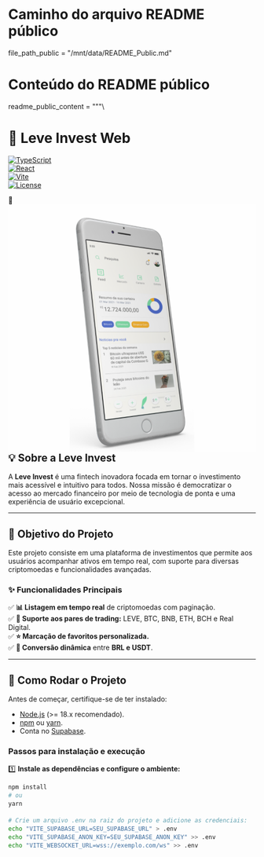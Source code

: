# Caminho do arquivo README público
file_path_public = "/mnt/data/README_Public.md"

# Conteúdo do README público
readme_public_content = """\
# 🚀 Leve Invest Web

[![TypeScript](https://img.shields.io/badge/TypeScript-4.9.5-blue)](https://www.typescriptlang.org/)  
[![React](https://img.shields.io/badge/React-18.3.1-blue)](https://reactjs.org/)  
[![Vite](https://img.shields.io/badge/Vite-latest-brightgreen)](https://vitejs.dev/)  
[![License](https://img.shields.io/badge/License-MIT-yellow.svg)](https://opensource.org/licenses/MIT)  

📸<img src="https://github.com/leveinvestimentos/mobile-challenge/blob/main/appleve.png" align="right">  

---

## 💡 Sobre a Leve Invest  

A **Leve Invest** é uma fintech inovadora focada em tornar o investimento mais acessível e intuitivo para todos. Nossa missão é democratizar o acesso ao mercado financeiro por meio de tecnologia de ponta e uma experiência de usuário excepcional.  

---

## 📌 Objetivo do Projeto  

Este projeto consiste em uma plataforma de investimentos que permite aos usuários acompanhar ativos em tempo real, com suporte para diversas criptomoedas e funcionalidades avançadas.  

### ✨ Funcionalidades Principais  

✅ **📊 Listagem em tempo real** de criptomoedas com paginação.  
✅ **💱 Suporte aos pares de trading:** LEVE, BTC, BNB, ETH, BCH e Real Digital.  
✅ **⭐ Marcação de favoritos personalizada.**  
✅ **🔄 Conversão dinâmica** entre **BRL e USDT**.  

---

## 🚀 Como Rodar o Projeto  

Antes de começar, certifique-se de ter instalado:  
- [Node.js](https://nodejs.org/) (>= 18.x recomendado).  
- [npm](https://www.npmjs.com/) ou [yarn](https://yarnpkg.com/).  
- Conta no [Supabase](https://supabase.com/).  

### **Passos para instalação e execução**  

1️⃣ **Instale as dependências e configure o ambiente:**  
```sh
npm install
# ou
yarn

# Crie um arquivo .env na raiz do projeto e adicione as credenciais:
echo "VITE_SUPABASE_URL=SEU_SUPABASE_URL" > .env
echo "VITE_SUPABASE_ANON_KEY=SEU_SUPABASE_ANON_KEY" >> .env
echo "VITE_WEBSOCKET_URL=wss://exemplo.com/ws" >> .env
